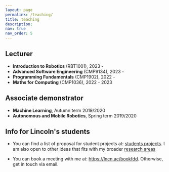 ```yaml
---
layout: page
permalink: /teaching/
title: teaching
description: 
nav: true
nav_order: 5
---
```


## Lecturer 

- **Introduction to Robotics** (RBT1001), 2023 -
- **Advanced Software Engineering** (CMP9134), 2023 -
- **Programming Fundamentals** (CMP1902), 2022 -
- **Maths for Computing** (CMP1036), 2022 - 2023

## Associate demonstrator

- **Machine Learning**, Autumn term 2019/2020
- **Autonomous and Mobile Robotics**, Spring term 2019/2020

## Info for Lincoln's students

- You can find a list of proposal for student projects at: <a href="/student_projects/">students projects</a>. I am also open to other ideas that fits with my broader <a href="/research/">research areas</a>

- You can book a meeting with me at: <a href="https://lncn.ac/bookfdd">https://lncn.ac/bookfdd</a>. Otherwise, get in touch via email.
